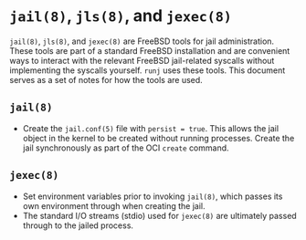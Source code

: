 # `jail(8)`, `jls(8)`, and `jexec(8)`

`jail(8)`, `jls(8)`, and `jexec(8)` are FreeBSD tools for jail administration.
These tools are part of a standard FreeBSD installation and are convenient ways
to interact with the relevant FreeBSD jail-related syscalls without implementing
the syscalls yourself.  `runj` uses these tools.  This document serves as a set
of notes for how the tools are used.

## `jail(8)`
* Create the `jail.conf(5)` file with `persist = true`.  This allows the jail
  object in the kernel to be created without running processes.  Create the jail
  synchronously as part of the OCI `create` command.

## `jexec(8)`

* Set environment variables prior to invoking `jail(8)`, which passes its own
  environment through when creating the jail.
* The standard I/O streams (stdio) used for `jexec(8)` are ultimately passed
  through to the jailed process.
